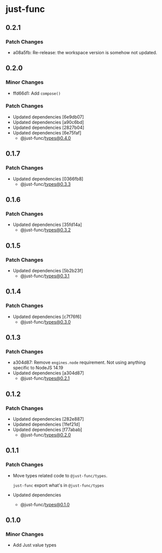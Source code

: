 # just-func

## 0.2.1

### Patch Changes

- a08a5fb: Re-release: the workspace version is somehow not updated.

## 0.2.0

### Minor Changes

- ffd66d1: Add `compose()`

### Patch Changes

- Updated dependencies [6e9db07]
- Updated dependencies [a90c6bd]
- Updated dependencies [2827b04]
- Updated dependencies [6e75faf]
  - @just-func/types@0.4.0

## 0.1.7

### Patch Changes

- Updated dependencies [0366fb8]
  - @just-func/types@0.3.3

## 0.1.6

### Patch Changes

- Updated dependencies [35fd14a]
  - @just-func/types@0.3.2

## 0.1.5

### Patch Changes

- Updated dependencies [5b2b23f]
  - @just-func/types@0.3.1

## 0.1.4

### Patch Changes

- Updated dependencies [c7f76f6]
  - @just-func/types@0.3.0

## 0.1.3

### Patch Changes

- a304d87: Remove `engines.node` requirement. Not using anything specific to NodeJS 14.19
- Updated dependencies [a304d87]
  - @just-func/types@0.2.1

## 0.1.2

### Patch Changes

- Updated dependencies [282e887]
- Updated dependencies [1fef21d]
- Updated dependencies [f77abab]
  - @just-func/types@0.2.0

## 0.1.1

### Patch Changes

- Move types related code to `@just-func/types`.

  `just-func` export what's in `@just-func/types`

- Updated dependencies
  - @just-func/types@0.1.0

## 0.1.0

### Minor Changes

- Add Just value types
